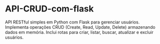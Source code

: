 # API-CRUD-com-flask
API RESTful simples em Python com Flask para gerenciar usuários. Implementa operações CRUD (Create, Read, Update, Delete) armazenando dados em memória. Inclui rotas para criar, listar, buscar, atualizar e excluir usuários.
